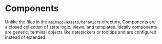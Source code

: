 # Components

Unlike the files in the `mainapp/assets/behaviors` directory, Components are a closed collection of state logic, views, and templates.
Ideally components are generic, terminal objects like datepickers or tooltips and are configured instead of extended.
